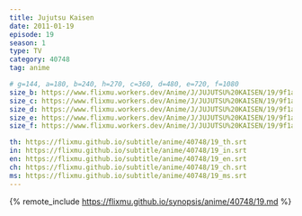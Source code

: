 ```yaml
---
title: Jujutsu Kaisen
date: 2011-01-19
episode: 19
season: 1
type: TV
category: 40748
tag: anime

# g=144, a=180, b=240, h=270, c=360, d=480, e=720, f=1080
size_b: https://www.flixmu.workers.dev/Anime/J/JUJUTSU%20KAISEN/19/9f1aeacade1bbfbfa77e0e986b86293f_3987907.mp4
size_c: https://www.flixmu.workers.dev/Anime/J/JUJUTSU%20KAISEN/19/9f1aeacade1bbfbfa77e0e986b86293f_3987906.mp4
size_d: https://www.flixmu.workers.dev/Anime/J/JUJUTSU%20KAISEN/19/9f1aeacade1bbfbfa77e0e986b86293f_3987908.mp4
size_e: https://www.flixmu.workers.dev/Anime/J/JUJUTSU%20KAISEN/19/9f1aeacade1bbfbfa77e0e986b86293f_3987909.mp4
size_f: https://www.flixmu.workers.dev/Anime/J/JUJUTSU%20KAISEN/19/9f1aeacade1bbfbfa77e0e986b86293f_3987910.mp4

th: https://flixmu.github.io/subtitle/anime/40748/19_th.srt
in: https://flixmu.github.io/subtitle/anime/40748/19_in.srt
en: https://flixmu.github.io/subtitle/anime/40748/19_en.srt
ch: https://flixmu.github.io/subtitle/anime/40748/19_ch.srt
ms: https://flixmu.github.io/subtitle/anime/40748/19_ms.srt
---
```

{% remote_include https://flixmu.github.io/synopsis/anime/40748/19.md %}
